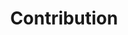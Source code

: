 ---
title : "Contribution"
description: "How to contribute to this website"
draft: false
images: []
weight: 100
---